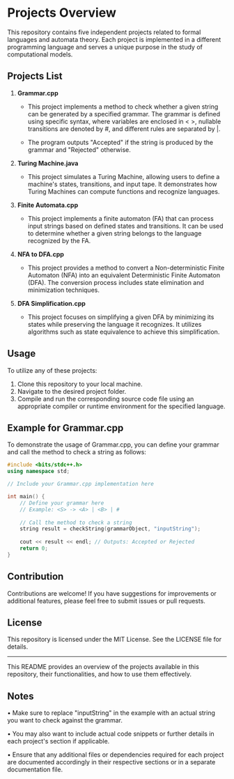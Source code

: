 # Projects Overview

This repository contains five independent projects related to formal languages and automata theory. Each project is implemented in a different programming language and serves a unique purpose in the study of computational models.

## Projects List

1. **Grammar.cpp**

   - This project implements a method to check whether a given string can be generated by a specified grammar. The grammar is defined using specific syntax, where variables are enclosed in < >, nullable transitions are denoted by #, and different rules are separated by |.

   - The program outputs "Accepted" if the string is produced by the grammar and "Rejected" otherwise.

2. **Turing Machine.java**

   - This project simulates a Turing Machine, allowing users to define a machine's states, transitions, and input tape. It demonstrates how Turing Machines can compute functions and recognize languages.

3. **Finite Automata.cpp**

   - This project implements a finite automaton (FA) that can process input strings based on defined states and transitions. It can be used to determine whether a given string belongs to the language recognized by the FA.

4. **NFA to DFA.cpp**

   - This project provides a method to convert a Non-deterministic Finite Automaton (NFA) into an equivalent Deterministic Finite Automaton (DFA). The conversion process includes state elimination and minimization techniques.

5. **DFA Simplification.cpp**

   - This project focuses on simplifying a given DFA by minimizing its states while preserving the language it recognizes. It utilizes algorithms such as state equivalence to achieve this simplification.

## Usage

To utilize any of these projects:

1. Clone this repository to your local machine.
2. Navigate to the desired project folder.
3. Compile and run the corresponding source code file using an appropriate compiler or runtime environment for the specified language.

## Example for Grammar.cpp

To demonstrate the usage of Grammar.cpp, you can define your grammar and call the method to check a string as follows:

```cpp
#include <bits/stdc++.h>
using namespace std;

// Include your Grammar.cpp implementation here

int main() {
    // Define your grammar here
    // Example: <S> -> <A> | <B> | #
    
    // Call the method to check a string
    string result = checkString(grammarObject, "inputString");
    
    cout << result << endl; // Outputs: Accepted or Rejected
    return 0;
}
```

## Contribution

Contributions are welcome! If you have suggestions for improvements or additional features, please feel free to submit issues or pull requests.

## License

This repository is licensed under the MIT License. See the LICENSE file for details.

---

This README provides an overview of the projects available in this repository, their functionalities, and how to use them effectively.

## Notes

• Make sure to replace "inputString" in the example with an actual string you want to check against the grammar.

• You may also want to include actual code snippets or further details in each project's section if applicable.

• Ensure that any additional files or dependencies required for each project are documented accordingly in their respective sections or in a separate documentation file.